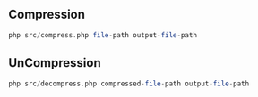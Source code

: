 ## Compression

```php
php src/compress.php file-path output-file-path
```

## UnCompression

```php
php src/decompress.php compressed-file-path output-file-path
```
